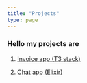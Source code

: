 ```yaml
---
title: "Projects"
type: page
---
```



### Hello my projects are

1. [Invoice app (T3 stack)](/projects/invoice_app/)

2. [Chat app (Elixir)](/projects/chat_app/)
